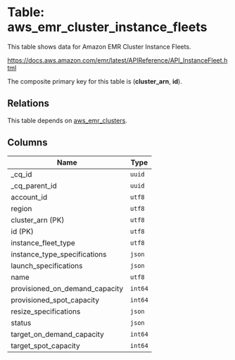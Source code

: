 # Table: aws_emr_cluster_instance_fleets

This table shows data for Amazon EMR Cluster Instance Fleets.

https://docs.aws.amazon.com/emr/latest/APIReference/API_InstanceFleet.html

The composite primary key for this table is (**cluster_arn**, **id**).

## Relations

This table depends on [aws_emr_clusters](aws_emr_clusters).

## Columns

| Name          | Type          |
| ------------- | ------------- |
|_cq_id|`uuid`|
|_cq_parent_id|`uuid`|
|account_id|`utf8`|
|region|`utf8`|
|cluster_arn (PK)|`utf8`|
|id (PK)|`utf8`|
|instance_fleet_type|`utf8`|
|instance_type_specifications|`json`|
|launch_specifications|`json`|
|name|`utf8`|
|provisioned_on_demand_capacity|`int64`|
|provisioned_spot_capacity|`int64`|
|resize_specifications|`json`|
|status|`json`|
|target_on_demand_capacity|`int64`|
|target_spot_capacity|`int64`|